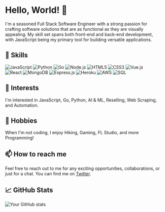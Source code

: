 # Hello, World! 👋

I'm a seasoned Full Stack Software Engineer with a strong passion for crafting software solutions that are as functional as they are visually appealing. My skill set spans both front-end and back-end development, with JavaScript being my primary tool for building versatile applications. 

## 🚀 Skills

<p>
  <img alt="JavaScript" src="https://img.shields.io/badge/-JavaScript-black?style=flat-square&logo=javascript" />
  <img alt="Python" src="https://img.shields.io/badge/-Python-black?style=flat-square&logo=Python" />
  <img alt="Go" src="https://img.shields.io/badge/-Go-black?style=flat-square&logo=go" />
  <img alt="Node.js" src="https://img.shields.io/badge/-Node.js-black?style=flat-square&logo=Node.js" />
  <img alt="HTML5" src="https://img.shields.io/badge/-HTML5-E34F26?style=flat-square&logo=html5&logoColor=white" />
  <img alt="CSS3" src="https://img.shields.io/badge/-CSS3-1572B6?style=flat-square&logo=css3" />
  <img alt="Vue.js" src="https://img.shields.io/badge/-Vue.js-black?style=flat-square&logo=vue.js" />
  <img alt="React" src="https://img.shields.io/badge/-React-black?style=flat-square&logo=react" />
  <img alt="MongoDB" src="https://img.shields.io/badge/-MongoDB-black?style=flat-square&logo=mongodb" />
  <img alt="Express.js" src="https://img.shields.io/badge/-Express.js-black?style=flat-square&logo=express" />
  <img alt="Heroku" src="https://img.shields.io/badge/-Heroku-430098?style=flat-square&logo=heroku" />
  <img alt="AWS" src="https://img.shields.io/badge/Amazon%20AWS-232F3E?style=flat-square&logo=amazon-aws" />
  <img alt="SQL" src="https://img.shields.io/badge/-SQL-black?style=flat-square&logo=sql" />
</p>

## 🌱 Interests

I'm interested in JavaScript, Go, Python, AI & ML, Reselling, Web Scraping, and Automation.

## 🎯 Hobbies

When I'm not coding, I enjoy Hiking, Gaming, FL Studio, and more Programming!

## 📫 How to reach me

Feel free to reach out to me for any exciting opportunities, collaborations, or just for a chat. You can find me on [Twitter](https://twitter.com/paymentlogs).


## 📈 GitHub Stats

![Your GitHub stats](https://github-readme-stats.vercel.app/api?username=paymentlogs&show_icons=true)

